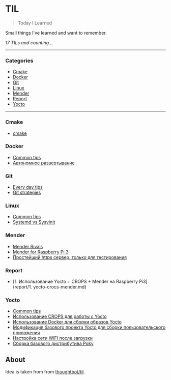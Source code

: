 # TIL

> Today I Learned

Small things I've learned and want to remember.

_17 TILs and counting..._

---

### Categories

* [Cmake](#cmake)
* [Docker](#docker)
* [Git](#git)
* [Linux](#linux)
* [Mender](#mender)
* [Report](#report)
* [Yocto](#yocto)

---

### Cmake

* [cmake](cmake/books.md)

### Docker

* [Common tips](docker/common.md)
* [Автономное развертывание](docker/standalone-deployments.md)

### Git

* [Every day tips](git/everyday-tips.md)
* [Git strategies](git/git-strategies.md)

### Linux

* [Common tips](linux/common.md)
* [Systemd vs Sysvinit](linux/systemd-sysvinit.md)

### Mender

* [Mender Rivals](mender/rivals.md)
* [Mender for Raspberry Pi 3](mender/raspberry3.md)
* [Простейший https сервер, только для тестирования](mender/simplehttps.md)

### Report

* [1. Использование Yocto + CROPS + Mender на Raspberry Pi3](report/1. yocto-crocs-mender.md)

### Yocto

* [Common tips](yocto/common.md)
* [Использование CROPS для работы с Yocto](yocto/crops.md)
* [Использование Docker для сборки образов Yocto](yocto/yocto-docker.md)
* [Модификация базового проекта Yocto для сборки пользовательского приложения](yocto/helloworld.md)
* [Настройка сети WiFI после загрузки](yocto/raspberry3-wifi.md)
* [Сборка базового дистрибутива Poky](yocto/quick-start.md)

## About

Idea is taken from from [thoughtbot/til](https://github.com/thoughtbot/til).
